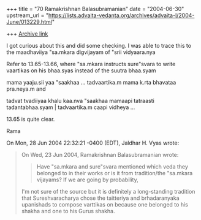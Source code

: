 +++
title = "70 Ramakrishnan Balasubramanian"
date = "2004-06-30"
upstream_url = "https://lists.advaita-vedanta.org/archives/advaita-l/2004-June/013229.html"

+++
[Archive link](https://lists.advaita-vedanta.org/archives/advaita-l/2004-June/013229.html)

I got curious about this and did some checking. I was able to trace
this to the maadhaviiya "sa.mkara digvijayam of "srii vidyaara.nya

Refer to 13.65-13.66, where "sa.mkara instructs sure"svara to write
vaartikas on his bhaa.syas instead of the suutra bhaa.syam

mama yaaju.sii yaa "saakhaa ... tadvaartika.m mama k.rta bhavataa pra.neya.m and

tadvat tvadiiyaa khalu kaa.nva "saakhaa mamaapi tatraasti tadantabhaa.syam |
tadvaartika.m caapi vidheya ...

13.65 is quite clear.

Rama

On Mon, 28 Jun 2004 22:32:21 -0400 (EDT), Jaldhar H. Vyas
<jaldhar at braincells.com> wrote:
> 
> On Wed, 23 Jun 2004, Ramakrishnan Balasubramanian wrote:
> 
> > Have "sa.mkara and sure"svara mentioned which veda they
> > belonged to in their works or is it from tradition/the "sa.mkara
> > vijayams? If we are going by probability,
> 
> I'm not sure of the source but it is definitely a long-standing tradition
> that Sureshvaracharya chose the taitteriya and brhadaranyaka upanishads to
> compose varttikas on because one belonged to his shakha and one to his
> Gurus shakha.

